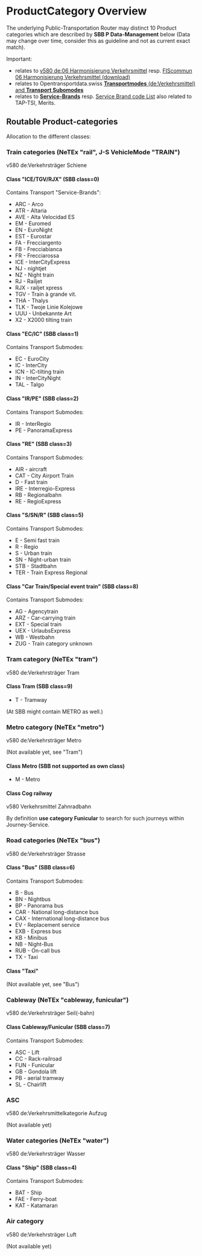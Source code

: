 # ProductCategory Overview

The underlying Public-Transportation Router may distinct 10 Product categories which are described by **SBB P Data-Management** below (Data may change over time, consider this as guideline and not as current exact match).

Important:
* relates to [v580 de:06 Harmonisierung Verkehrsmittel](https://www.allianceswisspass.ch/de/tarife-vorschriften/uebersicht/V580/Produkte-der-V580-FIScommun-1) resp.  [FIScommun 06 Harmonisierung Verkehrsmittel (download)](https://www.allianceswisspass.ch/de/asp/Downloadsindex.php?section=downloads&download=14462)
* relates to Opentransportdata.swiss [**Transportmodes** (de:Verkehrsmittel) and **Transport Subomodes**](https://opentransportdata.swiss/de/dataset/verkehrsmittellisten)
* relates to [**Service-Brands**](https://unioninternationalcheminsdefer.github.io/OSDM/spec/catalog-of-code-lists/) resp. [Service Brand code List](https://uic.org/passenger/passenger-services-group/article/service-brand-code-list) also related to TAP-TSI, Merits.

## Routable Product-categories
Allocation to the different classes:

### Train categories (NeTEx "rail", J-S VehicleMode "TRAIN")
v580 de:Verkehrsträger Schiene

#### Class "ICE/TGV/RJX" (SBB class=0)
Contains Transport "Service-Brands":
* ARC - Arco
* ATR - Altaria
* AVE - Alta Velocidad ES
* EM - Euromed
* EN - EuroNight
* EST - Eurostar
* FA - Frecciargento
* FB - Frecciabianca
* FR - Frecciarossa
* ICE - InterCityExpress
* NJ - nightjet
* NZ - Night train
* RJ - Railjet
* RJX - railjet xpress
* TGV - Train à grande vit.
* THA - Thalys
* TLK - Twoje Linie Kolejowe
* UUU - Unbekannte Art
* X2 - X2000 tilting train

#### Class "EC/IC" (SBB class=1)
Contains Transport Submodes:
* EC - EuroCity
* IC - InterCity
* ICN - IC-tilting train
* IN - InterCityNight
* TAL - Talgo

#### Class "IR/PE" (SBB class=2)
Contains Transport Submodes:
* IR - InterRegio
* PE - PanoramaExpress

#### Class "RE" (SBB class=3)
Contains Transport Submodes:
* AIR - aircraft
* CAT - City Airport Train
* D - Fast train
* IRE - Interregio-Express
* RB - Regionalbahn
* RE - RegioExpress

#### Class "S/SN/R" (SBB class=5)
Contains Transport Submodes:
* E - Semi fast train
* R - Regio
* S - Urban train
* SN - Night-urban train
* STB - Stadtbahn
* TER - Train Express Regional

#### Class "Car Train/Special event train" (SBB class=8)
Contains Transport Submodes:
* AG - Agencytrain
* ARZ - Car-carrying train
* EXT - Special train
* UEX - UrlaubsExpress
* WB - Westbahn
* ZUG - Train category unknown

### Tram category (NeTEx "tram") 
v580 de:Verkehrsträger Tram

#### Class Tram (SBB class=9)
* T - Tramway

(At SBB might contain METRO as well.)

### Metro category (NeTEx "metro")
v580 de:Verkehrsträger Metro

(Not available yet, see "Tram")

#### Class Metro (SBB not supported as own class)
* M - Metro
	
#### Class Cog railway
v580 Verkehrsmittel Zahnradbahn

By definition **use category Funicular** to search for such journeys within Journey-Service.

### Road categories (NeTEx "bus")
v580 de:Verkehrsträger Strasse

#### Class "Bus" (SBB class=6)
Contains Transport Submodes:
* B - Bus
* BN - Nightbus
* BP - Panorama bus
* CAR - National long-distance bus
* CAX - International long-distance bus
* EV - Replacement service
* EXB - Express bus
* KB - Minibus
* NB - Night-Bus
* RUB - On-call bus
* TX - Taxi

#### Class "Taxi"
(Not available yet, see "Bus")

### Cableway (NeTEx "cableway, funicular")
v580 de:Verkehrsträger Seil(-bahn)

#### Class Cableway/Funicular (SBB class=7)
Contains Transport Submodes:
* ASC - Lift
* CC - Rack-railroad
* FUN - Funicular
* GB - Gondola lift
* PB - aerial tramway
* SL - Chairlift

### ASC
v580 de:Verkehrsmittelkategorie Aufzug

(Not available yet)

### Water categories (NeTEx "water")
v580 de:Verkehrsträger Wasser

#### Class "Ship" (SBB class=4)
Contains Transport Submodes:
* BAT - Ship
* FAE - Ferry-boat
* KAT - Katamaran

### Air category
v580 de:Verkehrsträger Luft

(Not available yet)
